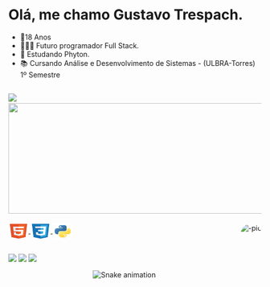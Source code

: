 <h1>Olá, me chamo Gustavo Trespach.</h1>

- 👨18 Anos
- 🧑🏻‍💻 Futuro programador Full Stack.
- 🐍 Estudando Phyton.
- 📚 Cursando Análise e Desenvolvimento de Sistemas - (ULBRA-Torres) 1º Semestre

##

<div> 
 <a href="https://github.com/gustavotrespach">
 <img height= "220em" src="https://github-readme-stats.vercel.app/api?username=gustavotrespach&show_icons=true&theme=dark"/> 
 <img width="525em"  height= "220em" src="https://github-readme-stats.vercel.app/api/top-langs/?username=gustavotrespach&show_icons=true&theme=dark"/>    
</div>
 
  
<div style="display: inline_block"><br>
  <img align="center" alt="HTML" height="30" width="40" src="https://raw.githubusercontent.com/devicons/devicon/master/icons/html5/html5-original.svg">
  <img align="center" alt="CSS" height="30" width="40" src="https://raw.githubusercontent.com/devicons/devicon/master/icons/css3/css3-original.svg">
  <img align="center" alt="-Python" height="30" width="40" src="https://raw.githubusercontent.com/devicons/devicon/master/icons/python/python-original.svg">
  <img align="right" alt="-pic" height="150" style="border-radius:50px;" src=>  
</div>
  
  ##
 
<div>
  <a href="https://instagram.com/_3pach_" target="_blank"><img src="https://img.shields.io/badge/-Instagram-%23E4405F?style=for-the-badge&logo=instagram&logoColor=white" target="_blank"></a>
  <a href="https://www.linkedin.com/in/gustavo-trespach-83a160269/" target="_blank"><img src="https://img.shields.io/badge/-LinkedIn-%230077B5?style=for-the-badge&logo=linkedin&logoColor=white" target="_blank"></a> 
  <a href="https://contate.me/gustavotrespach-github" target="_blank"> <img src="https://img.shields.io/badge/WhatsApp-25D366?style=for-the-badge&logo=whatsapp&logoColor=white" target"_blank"></a>
 </div> 
  
 <div align="center">

  ![Snake animation](https://github.com/gustavotrespach/gustavotrespach/blob/output/github-contribution-grid-snake.svg)
  
</div>
